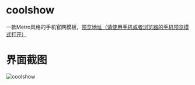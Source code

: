 # coolshow
一款Metro风格的手机官网模板，[预览地址（请使用手机或者浏览器的手机预览模式打开）](http://app4app.applinzi.com/coolshow/app/ "预览地址")
# 界面截图
![coolshow](http://app4app.applinzi.com/resume/img/portfolio/coolshow.jpg "coolshow")
